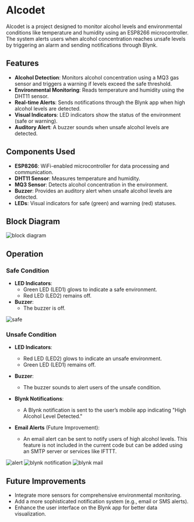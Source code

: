 # Alcodet

Alcodet is a project designed to monitor alcohol levels and environmental conditions like temperature and humidity using an ESP8266 microcontroller. The system alerts users when alcohol concentration reaches unsafe levels by triggering an alarm and sending notifications through Blynk.

## Features

- **Alcohol Detection**: Monitors alcohol concentration using a MQ3 gas sensor and triggers a warning if levels exceed the safe threshold.
- **Environmental Monitoring**: Reads temperature and humidity using the DHT11 sensor.
- **Real-time Alerts**: Sends notifications through the Blynk app when high alcohol levels are detected.
- **Visual Indicators**: LED indicators show the status of the environment (safe or warning).
- **Auditory Alert**: A buzzer sounds when unsafe alcohol levels are detected.

## Components Used

- **ESP8266**: WiFi-enabled microcontroller for data processing and communication.
- **DHT11 Sensor**: Measures temperature and humidity.
- **MQ3 Sensor**: Detects alcohol concentration in the environment.
- **Buzzer**: Provides an auditory alert when unsafe alcohol levels are detected.
- **LEDs**: Visual indicators for safe (green) and warning (red) statuses.
## Block Diagram
![block diagram](https://github.com/user-attachments/assets/e4cbb115-d58d-4bd0-ab05-8a2bd5b10530)
## Operation

### Safe Condition

- **LED Indicators**: 
  - Green LED (LED1) glows to indicate a safe environment.
  - Red LED (LED2) remains off.
- **Buzzer**: 
  - The buzzer is off.

![safe](https://github.com/user-attachments/assets/f00243a8-6bbe-47c7-84f2-d1a8055d99e5)

### Unsafe Condition

- **LED Indicators**:
  - Red LED (LED2) glows to indicate an unsafe environment.
  - Green LED (LED1) remains off.
- **Buzzer**:
  - The buzzer sounds to alert users of the unsafe condition.


- **Blynk Notifications**:
  - A Blynk notification is sent to the user’s mobile app indicating "High Alcohol Level Detected."


- **Email Alerts** (Future Improvement):
  - An email alert can be sent to notify users of high alcohol levels. This feature is not included in the current code but can be added using an SMTP server or services like IFTTT.

![alert](https://github.com/user-attachments/assets/cd0e2eb8-c6dc-4377-9d27-ecab60b331f9) ![blynk notification](https://github.com/user-attachments/assets/1e2eb0a8-16c2-4af8-a633-344becdf4b96) ![blynk mail](https://github.com/user-attachments/assets/0ca4612f-850c-475f-a1c0-63d8ab90527c)


## Future Improvements

- Integrate more sensors for comprehensive environmental monitoring.
- Add a more sophisticated notification system (e.g., email or SMS alerts).
- Enhance the user interface on the Blynk app for better data visualization.
